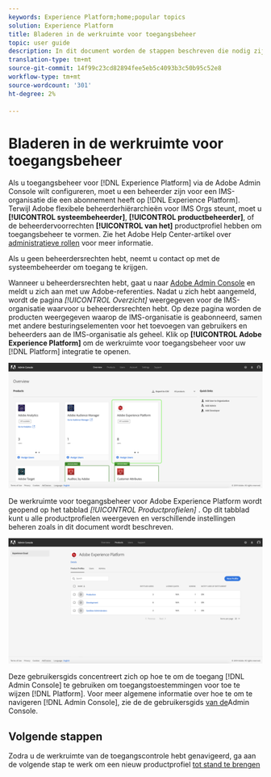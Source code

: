 ```yaml
---
keywords: Experience Platform;home;popular topics
solution: Experience Platform
title: Bladeren in de werkruimte voor toegangsbeheer
topic: user guide
description: In dit document worden de stappen beschreven die nodig zijn om door de werkruimte voor toegangsbeheer te bladeren. Om toegangsbeheer voor Experience Platform door Adobe Admin Console te vormen, moet u een beheerder voor een IMS Organisatie zijn die een abonnement op Experience Platform heeft.
translation-type: tm+mt
source-git-commit: 14f99c23cd82894fee5eb5c4093b3c50b95c52e8
workflow-type: tm+mt
source-wordcount: '301'
ht-degree: 2%

---
```



# Bladeren in de werkruimte voor toegangsbeheer

Als u toegangsbeheer voor [!DNL Experience Platform] via de Adobe Admin Console wilt configureren, moet u een beheerder zijn voor een IMS-organisatie die een abonnement heeft op [!DNL Experience Platform]. Terwijl Adobe flexibele beheerderhiërarchieën voor IMS Orgs steunt, moet u **[!UICONTROL systeembeheerder]**, **[!UICONTROL productbeheerder]**, of de beheerdervoorrechten **[!UICONTROL van het]** productprofiel hebben om toegangsbeheer te vormen. Zie het Adobe Help Center-artikel over [administratieve rollen](https://helpx.adobe.com/enterprise/using/admin-roles.html) voor meer informatie.

Als u geen beheerdersrechten hebt, neemt u contact op met de systeembeheerder om toegang te krijgen.

Wanneer u beheerdersrechten hebt, gaat u naar [Adobe Admin Console](https://adminconsole.adobe.com) en meldt u zich aan met uw Adobe-referenties. Nadat u zich hebt aangemeld, wordt de pagina *[!UICONTROL Overzicht]* weergegeven voor de IMS-organisatie waarvoor u beheerdersrechten hebt. Op deze pagina worden de producten weergegeven waarop de IMS-organisatie is geabonneerd, samen met andere besturingselementen voor het toevoegen van gebruikers en beheerders aan de IMS-organisatie als geheel. Klik op **[!UICONTROL Adobe Experience Platform]** om de werkruimte voor toegangsbeheer voor uw [!DNL Platform] integratie te openen.

![overzichtspagina](../images/overview-page.png)

De werkruimte voor toegangsbeheer voor Adobe Experience Platform wordt geopend op het tabblad *[!UICONTROL Productprofielen]* . Op dit tabblad kunt u alle productprofielen weergeven en verschillende instellingen beheren zoals in dit document wordt beschreven.

![platformtoegangsbeheer](../images/platform-access-control.png)

Deze gebruikersgids concentreert zich op hoe te om de toegang [!DNL Admin Console] te gebruiken om toegangstoestemmingen voor toe te wijzen [!DNL Platform]. Voor meer algemene informatie over hoe te om te navigeren [!DNL Admin Console], zie de de gebruikersgids [van de](https://helpx.adobe.com/nl/enterprise/using/admin-console.html)Admin Console.

## Volgende stappen

Zodra u de werkruimte van de toegangscontrole hebt genavigeerd, ga aan de volgende stap te werk om een nieuw productprofiel [tot stand te brengen](create-profile.md)